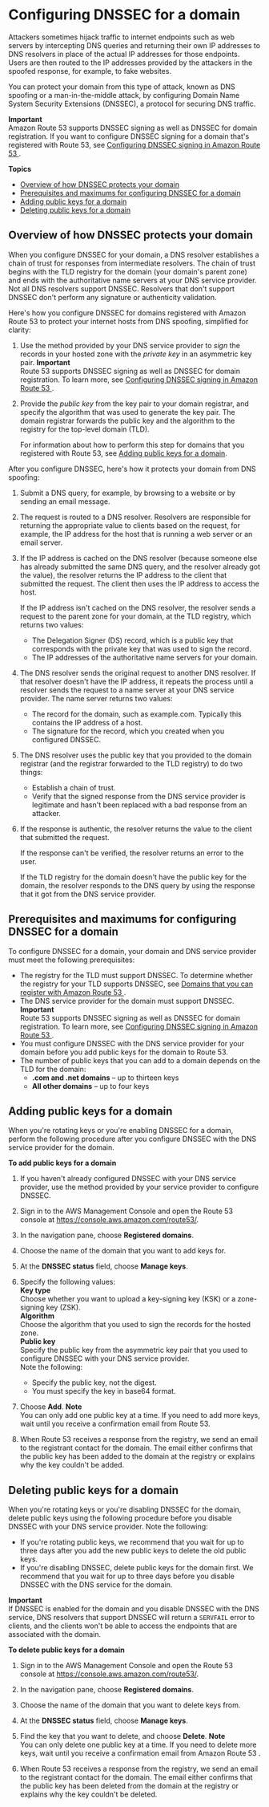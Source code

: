 # Configuring DNSSEC for a domain<a name="domain-configure-dnssec"></a>

Attackers sometimes hijack traffic to internet endpoints such as web servers by intercepting DNS queries and returning their own IP addresses to DNS resolvers in place of the actual IP addresses for those endpoints\. Users are then routed to the IP addresses provided by the attackers in the spoofed response, for example, to fake websites\. 

You can protect your domain from this type of attack, known as DNS spoofing or a man\-in\-the\-middle attack, by configuring Domain Name System Security Extensions \(DNSSEC\), a protocol for securing DNS traffic\. 

**Important**  
Amazon Route 53 supports DNSSEC signing as well as DNSSEC for domain registration\. If you want to configure DNSSEC signing for a domain that's registered with Route 53, see [Configuring DNSSEC signing in Amazon Route 53 ](dns-configuring-dnssec.md)\.

**Topics**
+ [Overview of how DNSSEC protects your domain](#domain-configure-dnssec-how-it-works)
+ [Prerequisites and maximums for configuring DNSSEC for a domain](#domain-configure-dnssec-prerequisites)
+ [Adding public keys for a domain](#domain-configure-dnssec-adding-keys)
+ [Deleting public keys for a domain](#domain-configure-dnssec-deleting-keys)

## Overview of how DNSSEC protects your domain<a name="domain-configure-dnssec-how-it-works"></a>

When you configure DNSSEC for your domain, a DNS resolver establishes a chain of trust for responses from intermediate resolvers\. The chain of trust begins with the TLD registry for the domain \(your domain's parent zone\) and ends with the authoritative name servers at your DNS service provider\. Not all DNS resolvers support DNSSEC\. Resolvers that don't support DNSSEC don't perform any signature or authenticity validation\.

Here's how you configure DNSSEC for domains registered with Amazon Route 53 to protect your internet hosts from DNS spoofing, simplified for clarity:

1. Use the method provided by your DNS service provider to *sign* the records in your hosted zone with the *private key* in an asymmetric key pair\.
**Important**  
Route 53 supports DNSSEC signing as well as DNSSEC for domain registration\. To learn more, see [Configuring DNSSEC signing in Amazon Route 53 ](dns-configuring-dnssec.md)\.

1. Provide the *public key* from the key pair to your domain registrar, and specify the algorithm that was used to generate the key pair\. The domain registrar forwards the public key and the algorithm to the registry for the top\-level domain \(TLD\)\.

   For information about how to perform this step for domains that you registered with Route 53, see [Adding public keys for a domain](#domain-configure-dnssec-adding-keys)\.

After you configure DNSSEC, here's how it protects your domain from DNS spoofing:

1. Submit a DNS query, for example, by browsing to a website or by sending an email message\.

1. The request is routed to a DNS resolver\. Resolvers are responsible for returning the appropriate value to clients based on the request, for example, the IP address for the host that is running a web server or an email server\.

1. If the IP address is cached on the DNS resolver \(because someone else has already submitted the same DNS query, and the resolver already got the value\), the resolver returns the IP address to the client that submitted the request\. The client then uses the IP address to access the host\.

   If the IP address isn't cached on the DNS resolver, the resolver sends a request to the parent zone for your domain, at the TLD registry, which returns two values:
   + The Delegation Signer \(DS\) record, which is a public key that corresponds with the private key that was used to sign the record\.
   + The IP addresses of the authoritative name servers for your domain\.

1. The DNS resolver sends the original request to another DNS resolver\. If that resolver doesn't have the IP address, it repeats the process until a resolver sends the request to a name server at your DNS service provider\. The name server returns two values:
   + The record for the domain, such as example\.com\. Typically this contains the IP address of a host\.
   + The signature for the record, which you created when you configured DNSSEC\.

1. The DNS resolver uses the public key that you provided to the domain registrar \(and the registrar forwarded to the TLD registry\) to do two things:
   + Establish a chain of trust\.
   + Verify that the signed response from the DNS service provider is legitimate and hasn't been replaced with a bad response from an attacker\.

1. If the response is authentic, the resolver returns the value to the client that submitted the request\.

   If the response can't be verified, the resolver returns an error to the user\.

   If the TLD registry for the domain doesn't have the public key for the domain, the resolver responds to the DNS query by using the response that it got from the DNS service provider\. 

## Prerequisites and maximums for configuring DNSSEC for a domain<a name="domain-configure-dnssec-prerequisites"></a>

To configure DNSSEC for a domain, your domain and DNS service provider must meet the following prerequisites:
+ The registry for the TLD must support DNSSEC\. To determine whether the registry for your TLD supports DNSSEC, see [Domains that you can register with Amazon Route 53 ](registrar-tld-list.md)\.
+ The DNS service provider for the domain must support DNSSEC\.
**Important**  
Route 53 supports DNSSEC signing as well as DNSSEC for domain registration\. To learn more, see [Configuring DNSSEC signing in Amazon Route 53 ](dns-configuring-dnssec.md)\.
+ You must configure DNSSEC with the DNS service provider for your domain before you add public keys for the domain to Route 53\.
+ The number of public keys that you can add to a domain depends on the TLD for the domain:
  + **\.com and \.net domains** – up to thirteen keys
  + **All other domains** – up to four keys

## Adding public keys for a domain<a name="domain-configure-dnssec-adding-keys"></a>

When you're rotating keys or you're enabling DNSSEC for a domain, perform the following procedure after you configure DNSSEC with the DNS service provider for the domain\.<a name="domain-configure-dnssec-adding-keys-procedure"></a>

**To add public keys for a domain**

1. If you haven't already configured DNSSEC with your DNS service provider, use the method provided by your service provider to configure DNSSEC\.

1. Sign in to the AWS Management Console and open the Route 53 console at [https://console\.aws\.amazon\.com/route53/](https://console.aws.amazon.com/route53/)\.

1. In the navigation pane, choose **Registered domains**\.

1. Choose the name of the domain that you want to add keys for\.

1. At the **DNSSEC status** field, choose **Manage keys**\.

1. Specify the following values:  
**Key type**  
Choose whether you want to upload a key\-signing key \(KSK\) or a zone\-signing key \(ZSK\)\.  
**Algorithm**  
Choose the algorithm that you used to sign the records for the hosted zone\.  
**Public key**  
Specify the public key from the asymmetric key pair that you used to configure DNSSEC with your DNS service provider\.   
Note the following:   
   + Specify the public key, not the digest\.
   + You must specify the key in base64 format\.

1. Choose **Add**\.
**Note**  
You can only add one public key at a time\. If you need to add more keys, wait until you receive a confirmation email from Route 53\.

1. When Route 53 receives a response from the registry, we send an email to the registrant contact for the domain\. The email either confirms that the public key has been added to the domain at the registry or explains why the key couldn't be added\.

## Deleting public keys for a domain<a name="domain-configure-dnssec-deleting-keys"></a>

When you're rotating keys or you're disabling DNSSEC for the domain, delete public keys using the following procedure before you disable DNSSEC with your DNS service provider\. Note the following:
+ If you're rotating public keys, we recommend that you wait for up to three days after you add the new public keys to delete the old public keys\.
+ If you're disabling DNSSEC, delete public keys for the domain first\. We recommend that you wait for up to three days before you disable DNSSEC with the DNS service for the domain\. 

**Important**  
If DNSSEC is enabled for the domain and you disable DNSSEC with the DNS service, DNS resolvers that support DNSSEC will return a `SERVFAIL` error to clients, and the clients won't be able to access the endpoints that are associated with the domain\. <a name="domain-configure-dnssec-deleting-keys-procedure"></a>

**To delete public keys for a domain**

1. Sign in to the AWS Management Console and open the Route 53 console at [https://console\.aws\.amazon\.com/route53/](https://console.aws.amazon.com/route53/)\.

1. In the navigation pane, choose **Registered domains**\.

1. Choose the name of the domain that you want to delete keys from\.

1. At the **DNSSEC status** field, choose **Manage keys**\.

1. Find the key that you want to delete, and choose **Delete**\.
**Note**  
You can only delete one public key at a time\. If you need to delete more keys, wait until you receive a confirmation email from Amazon Route 53 \.

1. When Route 53 receives a response from the registry, we send an email to the registrant contact for the domain\. The email either confirms that the public key has been deleted from the domain at the registry or explains why the key couldn't be deleted\.